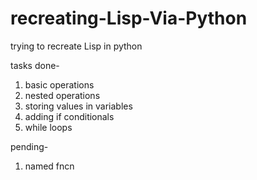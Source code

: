 # recreating-Lisp-Via-Python
trying to recreate Lisp in python

tasks done-
1. basic operations
2. nested operations
3. storing values in variables
4. adding if conditionals
5. while loops

pending-
1. named fncn

